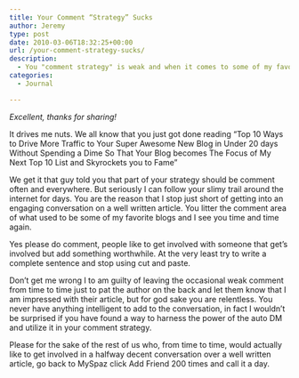 ```yaml
---
title: Your Comment “Strategy” Sucks
author: Jeremy
type: post
date: 2010-03-06T18:32:25+00:00
url: /your-comment-strategy-sucks/
description:
  - You "comment strategy" is weak and when it comes to some of my favorite blogs, you are ruining it for me.
categories:
  - Journal

---
```

_Excellent, thanks for sharing!_

It drives me nuts. We all know that you just got done reading &ldquo;Top 10 Ways to Drive More Traffic to Your Super Awesome New Blog in Under 20 days Without Spending a Dime So That Your Blog becomes The Focus of My Next Top 10 List and Skyrockets you to Fame&rdquo;
  
<!--more-->

We get it that guy told you that part of your strategy should be comment often and everywhere. But seriously I can follow your slimy trail around the internet for days. You are the reason that I stop just short of getting into an engaging conversation on a well written article. You litter the comment area of what used to be some of my favorite blogs and I see you time and time again. 

Yes please do comment, people like to get involved with someone that get&#8217;s involved but add something worthwhile. At the very least try to write a complete sentence and stop using cut and paste.

Don&#8217;t get me wrong I to am guilty of leaving the occasional weak comment from time to time just to pat the author on the back and let them know that I am impressed with their article, but for god sake you are relentless. You never have anything intelligent to add to the conversation, in fact I wouldn&#8217;t be surprised if you have found a way to harness the power of the auto DM and utilize it in your comment strategy.

Please for the sake of the rest of us who, from time to time, would actually like to get involved in a halfway decent conversation over a well written article, go back to MySpaz click Add Friend 200 times and call it a day.